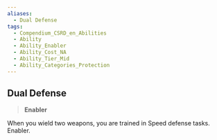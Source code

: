 ```yaml
---
aliases:
  - Dual Defense
tags:
  - Compendium_CSRD_en_Abilities
  - Ability
  - Ability_Enabler
  - Ability_Cost_NA
  - Ability_Tier_Mid
  - Ability_Categories_Protection
---
```

  
    
## Dual Defense    
>**Enabler**  
    
When you wield two weapons, you are trained in Speed defense tasks. Enabler.